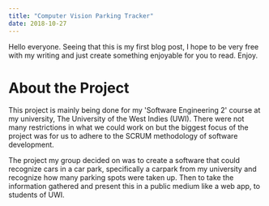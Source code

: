 ```yaml
---
title: "Computer Vision Parking Tracker"
date: 2018-10-27
---
```


Hello everyone. Seeing that this is my first blog post, I hope to be very free with my writing and just create something enjoyable for you to read. Enjoy.

# About the Project
This project is mainly being done for my 'Software Engineering 2' course at my university, The University of the West Indies (UWI). There were not many restrictions in what we could work on but the biggest focus of the project was for us to adhere to the SCRUM methodology of software development.

The project my group decided on was to create a software that could recognize cars in a car park, specifically a carpark from my university and recognize how many parking spots were taken up. Then to take the information gathered and present this in a public medium like a web app, to students of UWI.

